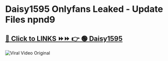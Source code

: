 
 # Daisy1595 Onlyfans Leaked - Update Files npnd9

## <h2><a href="https://clipsfans.com/Daisy1595&ref=git">🔗 Click to LINKS ⏩⏩ 👉 🟢 Daisy1595 </a></h2>

<a href="https://clipsfans.com/Daisy1595&ref=git" rel="nofollow" data-target="animated-image.originalLink"><img src="https://i.ibb.co.com/xMMVF88/686577567.gif" alt="Viral Video Original" style="max-width: 100%; display: inline-block;" data-target="animated-image.originalImage"></a>

